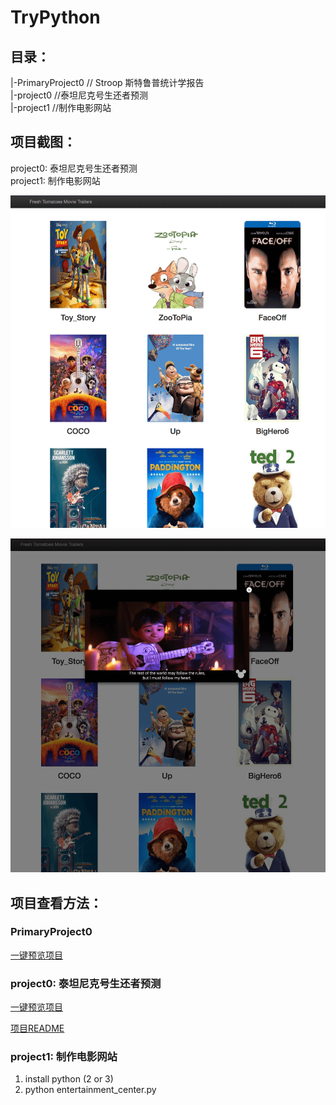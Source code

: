 # TryPython

## 目录：

> 
|-PrimaryProject0  // Stroop 斯特鲁普统计学报告    
|-project0     //泰坦尼克号生还者预测   
|-project1     //制作电影网站      

## 项目截图：
project0: 泰坦尼克号生还者预测  
project1: 制作电影网站    

![image](https://github.com/lizwangying/TryPython/blob/master/screen_shots/project1_movie1.png)  

![image2](https://github.com/lizwangying/TryPython/blob/master/screen_shots/project1_movie2.png) 

## 项目查看方法：
### PrimaryProject0 
[一键预览项目](https://nbviewer.jupyter.org/github/lizwangying/TryPython/blob/master/PrimaryProject0/Stroop.ipynb)  


### project0: 泰坦尼克号生还者预测

[一键预览项目](https://nbviewer.jupyter.org/github/lizwangying/TryPython/blob/master/project0/titanic_survival_exploration.ipynb)

[项目README](https://github.com/lizwangying/TryPython/tree/master/project0) 

### project1: 制作电影网站
1. install python (2 or 3)
2. python entertainment_center.py